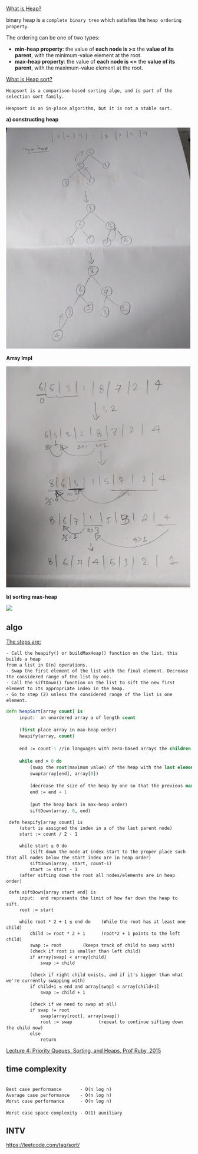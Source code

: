 
[What is Heap?](https://www.cs.cmu.edu/~adamchik/15-121/lectures/Binary%20Heaps/heaps.html)

binary heap is a `complete binary tree` which satisfies the `heap ordering property`. 

The ordering can be one of two types:

 - **min-heap property**: the value of **each node is >=** the **value of its parent**, with the minimum-value element at the root.
 - **max-heap property**: the value of **each node is <=** the **value of its parent**, with the maximum-value element at the root.

[What is Heap sort?](http://web.cse.ohio-state.edu/software/2231/web-sw2/extras/slides/14.Heaps-Heapsort.pdf)

```
Heapsort is a comparison-based sorting algo, and is part of the selection sort family.

Heapsort is an in-place algorithm, but it is not a stable sort.
```

**a) constructing heap**

<img src="MaxHeapSorting.jpg" width="500" height="600" />

**Array Impl**

<img src="MaxHeapSorting_Impl.jpg" width="500" height="600" />

**b) sorting max-heap**


![](https://upload.wikimedia.org/wikipedia/commons/4/4d/Heapsort-example.gif)

algo
----

[The steps are:](https://en.wikipedia.org/wiki/Heapsort#Algorithm)

```
- Call the heapify() or buildMaxHeap() function on the list, this builds a heap 
from a list in O(n) operations.
- Swap the first element of the list with the final element. Decrease the considered range of the list by one.
- Call the siftDown() function on the list to sift the new first element to its appropriate index in the heap.
- Go to step (2) unless the considered range of the list is one element.
```

```clojure
defn heapSort[array count] is
     input:  an unordered array a of length count

     (first place array in max-heap order)
     heapify(array, count)

     end := count-1 //in languages with zero-based arrays the children are 2*i+1 and 2*i+2
     
     while end > 0 do
         (swap the root(maximum value) of the heap with the last element of the heap)
         swap(array[end], array[0])
         
         (decrease the size of the heap by one so that the previous max value will stay in its proper placement) 
         end := end - 1
         
         (put the heap back in max-heap order)
         siftDown(array, 0, end)
```
         
```
 defn heapify[array count] is
     (start is assigned the index in a of the last parent node)
     start := count / 2 - 1
     
     while start ≥ 0 do
         (sift down the node at index start to the proper place such that all nodes below the start index are in heap order)
         siftDown(array, start, count-1)
         start := start - 1
     (after sifting down the root all nodes/elements are in heap order)
```

```
 defn siftDown[array start end] is
     input:  end represents the limit of how far down the heap to sift.
     root := start

     while root * 2 + 1 ≤ end do    (While the root has at least one child)
         child := root * 2 + 1      (root*2 + 1 points to the left child)
         swap := root        (keeps track of child to swap with)
         (check if root is smaller than left child)
         if array[swap] < array[child]
             swap := child
             
         (check if right child exists, and if it's bigger than what we're currently swapping with)
         if child+1 ≤ end and array[swap] < array[child+1]
             swap := child + 1
             
         (check if we need to swap at all)
         if swap != root
             swap(array[root], array[swap])
             root := swap          (repeat to continue sifting down the child now)
         else
             return
```

[Lecture 4: Priority Queues, Sorting, and Heaps, Prof Ruby, 2015](https://drive.google.com/open?id=0B9FyLOsn9I34aV9XN2hUX1dNNU0)

time complexity
---------------

```

Best case performance	    - O(n log n)
Average case performance    - O(n log n)
Worst case performance	    - O(n log n)

Worst case space complexity - O(1) auxiliary
```


INTV
----

https://leetcode.com/tag/sort/